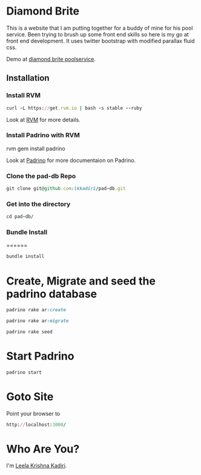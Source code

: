 # Diamond Brite


This is a website that I am putting together for a buddy of mine for his pool service. Been trying to brush up some front end skills so here is my go at front end development. It uses twitter bootstrap with modified parallax fluid css.

Demo at  [diamond brite poolservice][homepage].


## Installation


### Install RVM

```ruby
curl -L https://get.rvm.io | bash -s stable --ruby
```

Look at [RVM][rvm] for more details.


### Install Padrino with RVM


rvm gem install padrino 

Look at [Padrino][pad] for more documentaion on Padrino.

### Clone the pad-db Repo

```ruby
git clone git@github.com:lkkadiri/pad-db.git
```

### Get into the directory

``` ruby
cd pad-db/
```

### Bundle Install
======
``` ruby
bundle install
```

Create, Migrate and seed the padrino database
=====

``` ruby
padrino rake ar:create

padrino rake ar:migrate

padrino rake seed
```

Start Padrino
======

``` ruby
padrino start
```
Goto Site
=====

Point your browser to 
``` ruby
http://localhost:3000/
```

Who Are You?
============
I'm [Leela Krishna Kadiri][lkk].


[homepage]:http://diamondbritepoolservice.com/
[lkk]:https://github.com/lkkadiri
[rvm]:https://rvm.io/rvm/install/
[pad]:http://www.padrinorb.com/